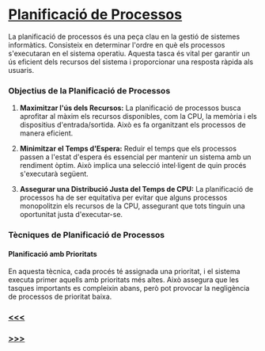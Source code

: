 # [Planificació de Processos](/sistemas/processos/1_Introducció)

La planificació de processos és una peça clau en la gestió de sistemes informàtics. Consisteix en determinar l'ordre en què els processos s'executaran en el sistema operatiu. Aquesta tasca és vital per garantir un ús eficient dels recursos del sistema i proporcionar una resposta ràpida als usuaris.

### Objectius de la Planificació de Processos

1. **Maximitzar l'ús dels Recursos:** La planificació de processos busca aprofitar al màxim els recursos disponibles, com la CPU, la memòria i els dispositius d'entrada/sortida. Això es fa organitzant els processos de manera eficient.

2. **Minimitzar el Temps d'Espera:** Reduir el temps que els processos passen a l'estat d'espera és essencial per mantenir un sistema amb un rendiment òptim. Això implica una selecció intel·ligent de quin procés s'executarà següent.

3. **Assegurar una Distribució Justa del Temps de CPU:** La planificació de processos ha de ser equitativa per evitar que alguns processos monopolitzin els recursos de la CPU, assegurant que tots tinguin una oportunitat justa d'executar-se.

### Tècniques de Planificació de Processos

#### Planificació amb Prioritats

En aquesta tècnica, cada procés té assignada una prioritat, i el sistema executa primer aquells amb prioritats més altes. Això assegura que les tasques importants es compleixin abans, però pot provocar la negligència de processos de prioritat baixa.

### [<<<](/sistemas/processos/2.2_Estats_del_Procés)
### [>>>](/sistemas/processos/4_Comunicació_entre_Processos)